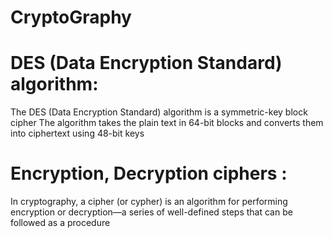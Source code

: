 # CryptoGraphy #
# DES (Data Encryption Standard) algorithm:
The DES (Data Encryption Standard) algorithm is a symmetric-key block cipher
The algorithm takes the plain text in 64-bit blocks and converts them into ciphertext using 48-bit keys
# Encryption, Decryption ciphers :
In cryptography, a cipher (or cypher) is an algorithm for performing encryption or decryption—a series 
of well-defined steps that can be followed as a procedure
